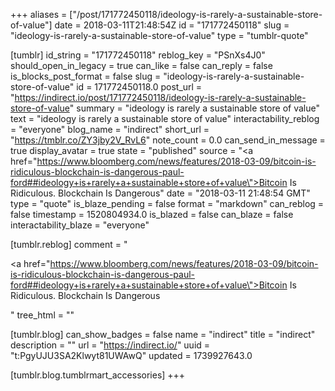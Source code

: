 +++
aliases = ["/post/171772450118/ideology-is-rarely-a-sustainable-store-of-value"]
date = 2018-03-11T21:48:54Z
id = "171772450118"
slug = "ideology-is-rarely-a-sustainable-store-of-value"
type = "tumblr-quote"

[tumblr]
id_string = "171772450118"
reblog_key = "PSnXs4J0"
should_open_in_legacy = true
can_like = false
can_reply = false
is_blocks_post_format = false
slug = "ideology-is-rarely-a-sustainable-store-of-value"
id = 171772450118.0
post_url = "https://indirect.io/post/171772450118/ideology-is-rarely-a-sustainable-store-of-value"
summary = "ideology is rarely a sustainable store of value"
text = "ideology is rarely a sustainable store of value"
interactability_reblog = "everyone"
blog_name = "indirect"
short_url = "https://tmblr.co/ZY3jby2V_RvL6"
note_count = 0.0
can_send_in_message = true
display_avatar = true
state = "published"
source = "<a href=\"https://www.bloomberg.com/news/features/2018-03-09/bitcoin-is-ridiculous-blockchain-is-dangerous-paul-ford##ideology+is+rarely+a+sustainable+store+of+value\">Bitcoin Is Ridiculous. Blockchain Is Dangerous</a>"
date = "2018-03-11 21:48:54 GMT"
type = "quote"
is_blaze_pending = false
format = "markdown"
can_reblog = false
timestamp = 1520804934.0
is_blazed = false
can_blaze = false
interactability_blaze = "everyone"

[tumblr.reblog]
comment = "<p><a href=\"https://www.bloomberg.com/news/features/2018-03-09/bitcoin-is-ridiculous-blockchain-is-dangerous-paul-ford##ideology+is+rarely+a+sustainable+store+of+value\">Bitcoin Is Ridiculous. Blockchain Is Dangerous</a></p>"
tree_html = ""

[tumblr.blog]
can_show_badges = false
name = "indirect"
title = "indirect"
description = ""
url = "https://indirect.io/"
uuid = "t:PgyUJU3SA2Klwyt81UWAwQ"
updated = 1739927643.0

[tumblr.blog.tumblrmart_accessories]
+++
